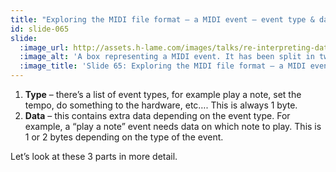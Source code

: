 ```yaml
---
title: "Exploring the MIDI file format – a MIDI event – event type & data"
id: slide-065
slide:
  :image_url: http://assets.h-lame.com/images/talks/re-interpreting-data/rubyconf-2023/slides/040-stage-03.png
  :image_alt: 'A box representing a MIDI event. It has been split in two: the delta time part at the top, the event data part at the bottom; The event data part has also been split in two: the event type at the top, the event data at the bottom; text: A MIDI event; Delta time part; Event type; Event data'
  :image_title: 'Slide 65: Exploring the MIDI file format – a MIDI event – event type & data'
---
```

1. **Type** – there’s a list of event types, for example play a note, set the tempo, do something to the hardware, etc….  This is always 1 byte.
2. **Data** – this contains extra data depending on the event type.  For example, a “play a note” event needs data on which note to play.  This is 1 or 2 bytes depending on the type of the event.

Let’s look at these 3 parts in more detail.
